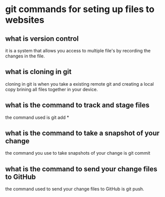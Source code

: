 # git commands for seting up files to websites 
## what is version control 
it is a system that allows you access to multiple file's by recording the changes in the file.

## what is cloning in git 
 cloning in git is when you take a existing remote git and creating a local copy brining all files together in your device.
## what is the command to track and stage files
the command used is git add *
## what is the command to take a snapshot of your change
the command you use to take snapshots of your change is git commit 
## what is  the command to send your change files to GitHub
the command used to send your change files to GitHub is git push.